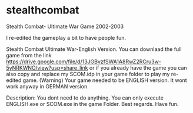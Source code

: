 # stealthcombat
Stealth Combat- Ultimate War Game 2002-2003

I re-edited the gameplay a bit to have people fun.

Stealth Combat Ultimate War-English Version.
You can downlaad the full game from the link
https://drive.google.com/file/d/13JGBvzfSWA1A8RwZ2RCru3w-5yNRKWNO/view?usp=share_link
or if you already have the game you can also copy and replace my SCOM.idp in your game folder to play my re-edited game.
(Warning) Your game needed to be ENGLISH version. It wont work anyway in GERMAN version.

Description: You dont need to do anything. You can only execute ENGLISH.exe or SCOM.exe in the game Folder. 
Best regards.
Have fun.
